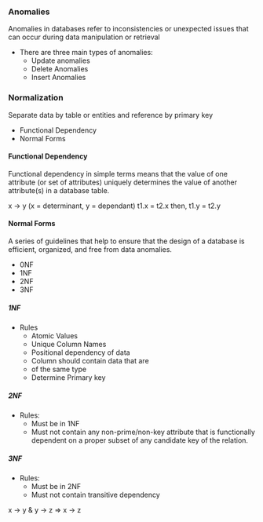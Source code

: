 ### Anomalies

Anomalies in databases refer to inconsistencies or unexpected issues that can occur during data manipulation or retrieval

- There are three main types of anomalies:
  - Update anomalies
  - Delete Anomalies
  - Insert Anomalies

### Normalization

Separate data by table or entities and reference by primary key

- Functional Dependency
- Normal Forms

#### Functional Dependency

Functional dependency in simple terms means that the value of one attribute (or set of attributes) uniquely determines the value of another attribute(s) in a database table.

x -> y (x = determinant, y = dependant)
t1.x = t2.x
then, t1.y = t2.y

#### Normal Forms

A series of guidelines that help to ensure that the design of a database is efficient, organized, and free from data anomalies.

- 0NF
- 1NF
- 2NF
- 3NF

##### 1NF

- Rules
  - Atomic Values
  - Unique Column Names
  - Positional dependency of data
  - Column should contain data that are
  - of the same type
  - Determine Primary key

##### 2NF

- Rules:
  - Must be in 1NF
  - Must not contain any non-prime/non-key attribute that is functionally dependent on a proper subset of any candidate key of the relation.

##### 3NF

- Rules:
  - Must be in 2NF
  - Must not contain transitive dependency

x -> y & y -> z => x -> z

